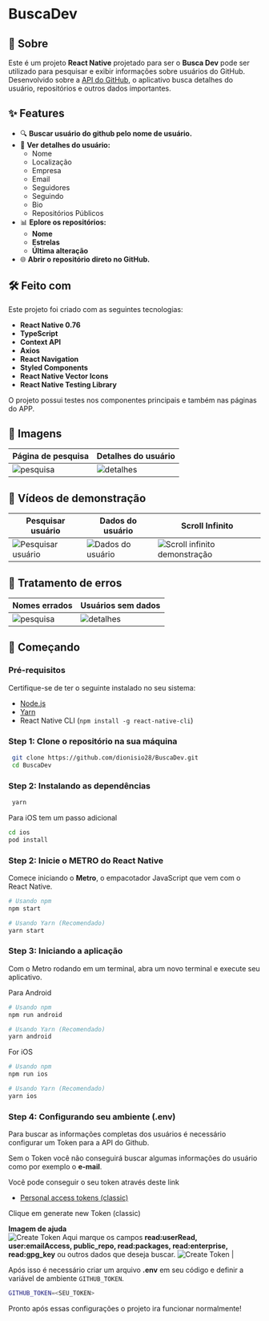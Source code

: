 # **BuscaDev**

## 📖 **Sobre**

Este é um projeto **React Native** projetado para ser o **Busca Dev** pode ser utilizado para pesquisar e exibir informações sobre usuários do GitHub. Desenvolvido sobre a [API do GitHub](https://docs.github.com/en/rest), o aplicativo busca detalhes do usuário, repositórios e outros dados importantes.

## ✨ **Features**

- 🔍 **Buscar usuário do github pelo nome de usuário.**
- 📄 **Ver detalhes do usuário:**
  - Nome
  - Localização
  - Empresa
  - Email
  - Seguidores
  - Seguindo
  - Bio
  - Repositórios Públicos
- 📊 **Eplore os repositórios:**
  - **Nome**
  - **Estrelas**
  - **Última alteração**
- 🌐 **Abrir o repositório direto no GitHub.**

## 🛠️ **Feito com**

Este projeto foi criado com as seguintes tecnologias:

- **React Native 0.76**
- **TypeScript**
- **Context API**
- **Axios**
- **React Navigation**
- **Styled Components**
- **React Native Vector Icons**
- **React Native Testing Library**

O projeto possui testes nos componentes principais e também nas páginas do APP.


## 📱 **Imagens**

| **Página de pesquisa**               | **Detalhes do usuário**               |
|-----------------------------|-----------------------------|
| ![pesquisa](demo/iOS_Seach.png)| ![detalhes](demo/iOS_Profile.png)| 


## 📱 **Vídeos de demonstração**

| **Pesquisar usuário**               | **Dados do usuário**          | **Scroll Infinito**       |
|--------------------------|-------------------------------|-------------------------------|
| ![Pesquisar usuário](demo/pesquisa_user.gif) | ![Dados do usuário](demo/user_data.gif) | ![Scroll infinito demonstração](demo/infinity_scroll.gif) |

## 📱 **Tratamento de erros**

| **Nomes errados**               | **Usuários sem dados**               |
|-----------------------------|-----------------------------|
| ![pesquisa](demo/input_test.gif)| ![detalhes](demo/no_data.png)| 





## 🚀 **Começando**

### **Pré-requisitos**

Certifique-se de ter o seguinte instalado no seu sistema:

- [Node.js](https://nodejs.org/)
- [Yarn](https://yarnpkg.com/)
- React Native CLI (`npm install -g react-native-cli`)

### Step 1: Clone o repositório na sua máquina
  ```bash
   git clone https://github.com/dionisio28/BuscaDev.git
   cd BuscaDev
   ```
 ### Step 2: Instalando as dependências
  ```bash
   yarn
   ```
   Para iOS tem um passo adicional
   ```bash
   cd ios
   pod install
   ```

### Step 2: Inicie o METRO do React Native

Comece iniciando o **Metro**, o empacotador JavaScript que vem com o React Native.

```bash
# Usando npm
npm start

# Usando Yarn (Recomendado)
yarn start
```

### Step 3: Iniciando a aplicação
Com o Metro rodando em um terminal, abra um novo terminal e execute seu aplicativo.

Para Android

```bash
# Usando npm
npm run android

# Usando Yarn (Recomendado)
yarn android
```

For iOS

```bash
# Usando npm
npm run ios

# Usando Yarn (Recomendado)
yarn ios
```

### Step 4: Configurando seu ambiente (.env)
Para buscar as informações completas dos usuários é necessário configurar um Token para a API do Github.

Sem o Token você não conseguirá buscar algumas informações do usuário como por exemplo o **e-mail**.

Você pode conseguir o seu token através deste link

- [Personal access tokens (classic)](https://github.com/settings/tokens)


Clique em generate new Token (classic)

**Imagem de ajuda**            
 ![Create Token](demo/tutorial_token.png) Aqui marque os campos
 **read:userRead, user:emailAccess, public_repo, read:packages, read:enterprise, read:gpg_key** ou outros dados que deseja buscar.
  ![Create Token](demo/read_user.png) | 

Após isso é necessário criar um arquivo **.env** em seu código e definir a variável de ambiente ``GITHUB_TOKEN``.

  ```bash
  GITHUB_TOKEN=<SEU_TOKEN>
   ```

Pronto após essas configurações o projeto ira funcionar normalmente!